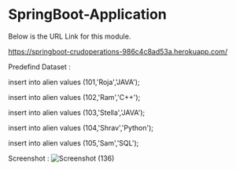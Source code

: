 # SpringBoot-Application 

Below is the URL Link for this module. 

https://springboot-crudoperations-986c4c8ad53a.herokuapp.com/

Predefind Dataset :

insert into alien values (101,'Roja','JAVA');

insert into alien values (102,'Ram','C++');

insert into alien values (103,'Stella','JAVA');

insert into alien values (104,'Shrav','Python');

insert into alien values (105,'Sam','SQL');

Screenshot :
![Screenshot (136)](https://user-images.githubusercontent.com/69809763/137123114-40f89597-ad7e-4051-9723-861694f1b2be.png)
